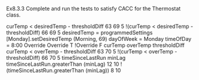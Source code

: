 Ex8.3.3
Complete and run the tests to satisfy CACC for the Thermostat class.

curTemp < desiredTemp - thresholdDiff 63 69 5
!(curTemp < desiredTemp - thresholdDiff) 66 69 5
desiredTemp = programmedSettings [Monday].setDesiredTemp (Morning, 69)
dayOfWeek = Monday
timeOfDay = 8:00
Override
Override T
!Override F
curTemp overTemp thresholdDiff
curTemp < overTemp - thresholdDiff 63 70 5
!(curTemp < overTemp - thresholdDiff) 66 70 5
timeSinceLastRun minLag
timeSinceLastRun.greaterThan (minLag) 12 10
!(timeSinceLastRun.greaterThan (minLag)) 8 10











